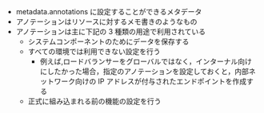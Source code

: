 - metadata.annotations に設定することができるメタデータ
- アノテーションはリソースに対するメモ書きのようなもの
- アノテーションは主に下記の 3 種類の用途で利用されている
  - システムコンポーネントのためにデータを保存する
  - すべての環境では利用できない設定を行う
    - 例えば,ロードバランサーをグローバルではなく，インターナル向けにしたかった場合，指定のアノテーションを設定しておくと，内部ネットワーク向けの IP アドレスが付与されたエンドポイントを作成する
  - 正式に組み込まれる前の機能の設定を行う
